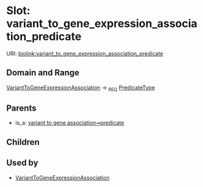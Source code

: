 
# Slot: variant_to_gene_expression_association_predicate




URI: [biolink:variant_to_gene_expression_association_predicate](https://w3id.org/biolink/vocab/variant_to_gene_expression_association_predicate)


## Domain and Range

[VariantToGeneExpressionAssociation](VariantToGeneExpressionAssociation.md) ->  <sub>REQ</sub>
 [PredicateType](types/PredicateType.md)

## Parents

 *  is_a: [variant to gene association➞predicate](variant_to_gene_association_predicate.md)

## Children


## Used by

 * [VariantToGeneExpressionAssociation](VariantToGeneExpressionAssociation.md)

